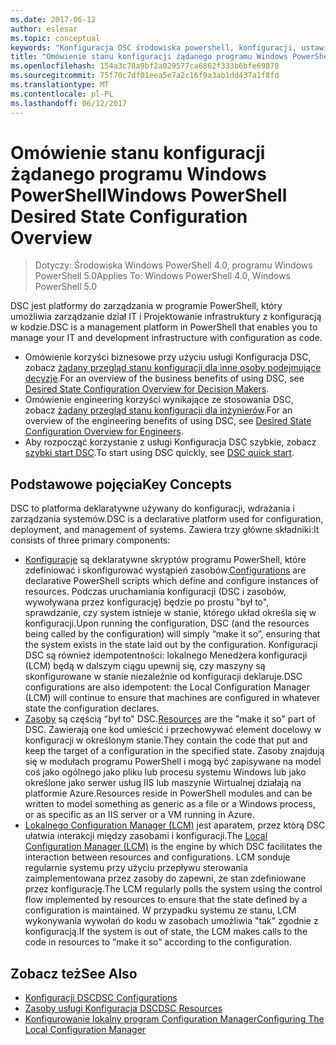 ```yaml
---
ms.date: 2017-06-12
author: eslesar
ms.topic: conceptual
keywords: "Konfiguracja DSC środowiska powershell, konfiguracji, ustawienia"
title: "Omówienie stanu konfiguracji żądanego programu Windows PowerShell"
ms.openlocfilehash: 154a3c78a9bf2a029577ca6862f333b6bfe69878
ms.sourcegitcommit: 75f70c7df01eea5e7a2c16f9a3ab1dd437a1f8fd
ms.translationtype: MT
ms.contentlocale: pl-PL
ms.lasthandoff: 06/12/2017
---
```

# <a name="windows-powershell-desired-state-configuration-overview"></a><span data-ttu-id="52c19-103">Omówienie stanu konfiguracji żądanego programu Windows PowerShell</span><span class="sxs-lookup"><span data-stu-id="52c19-103">Windows PowerShell Desired State Configuration Overview</span></span> 

> <span data-ttu-id="52c19-104">Dotyczy: Środowiska Windows PowerShell 4.0, programu Windows PowerShell 5.0</span><span class="sxs-lookup"><span data-stu-id="52c19-104">Applies To: Windows PowerShell 4.0, Windows PowerShell 5.0</span></span>

<span data-ttu-id="52c19-105">DSC jest platformy do zarządzania w programie PowerShell, który umożliwia zarządzanie dział IT i Projektowanie infrastruktury z konfiguracją w kodzie.</span><span class="sxs-lookup"><span data-stu-id="52c19-105">DSC is a management platform in PowerShell that enables you to manage your IT and development infrastructure with configuration as code.</span></span>

- <span data-ttu-id="52c19-106">Omówienie korzyści biznesowe przy użyciu usługi Konfiguracja DSC, zobacz [żądany przegląd stanu konfiguracji dla inne osoby podejmujące decyzje](decisionMaker.md).</span><span class="sxs-lookup"><span data-stu-id="52c19-106">For an overview of the business benefits of using DSC, see [Desired State Configuration Overview for Decision Makers](decisionMaker.md).</span></span>
- <span data-ttu-id="52c19-107">Omówienie engineering korzyści wynikające ze stosowania DSC, zobacz [żądany przegląd stanu konfiguracji dla inżynierów](DscForEngineers.md).</span><span class="sxs-lookup"><span data-stu-id="52c19-107">For an overview of the engineering benefits of using DSC, see [Desired State Configuration Overview for Engineers](DscForEngineers.md).</span></span>
- <span data-ttu-id="52c19-108">Aby rozpocząć korzystanie z usługi Konfiguracja DSC szybkie, zobacz [szybki start DSC](quickStart.md).</span><span class="sxs-lookup"><span data-stu-id="52c19-108">To start using DSC quickly, see [DSC quick start](quickStart.md).</span></span>

## <a name="key-concepts"></a><span data-ttu-id="52c19-109">Podstawowe pojęcia</span><span class="sxs-lookup"><span data-stu-id="52c19-109">Key Concepts</span></span>

<span data-ttu-id="52c19-110">DSC to platforma deklaratywne używany do konfiguracji, wdrażania i zarządzania systemów.</span><span class="sxs-lookup"><span data-stu-id="52c19-110">DSC is a declarative platform used for configuration, deployment, and management of systems.</span></span> <span data-ttu-id="52c19-111">Zawiera trzy główne składniki:</span><span class="sxs-lookup"><span data-stu-id="52c19-111">It consists of three primary components:</span></span>

- <span data-ttu-id="52c19-112">[Konfiguracje](configurations.md) są deklaratywne skryptów programu PowerShell, które zdefiniować i skonfigurować wystąpień zasobów.</span><span class="sxs-lookup"><span data-stu-id="52c19-112">[Configurations](configurations.md) are declarative PowerShell scripts which define and configure instances of resources.</span></span>
    <span data-ttu-id="52c19-113">Podczas uruchamiania konfiguracji (DSC i zasobów, wywoływana przez konfigurację) będzie po prostu "był to", sprawdzanie, czy system istnieje w stanie, którego układ określa się w konfiguracji.</span><span class="sxs-lookup"><span data-stu-id="52c19-113">Upon running the configuration, DSC (and the resources being called by the configuration) will simply “make it so”, ensuring that the system exists in the state laid out by the configuration.</span></span> 
    <span data-ttu-id="52c19-114">Konfiguracji DSC są również idempotentności: lokalnego Menedżera konfiguracji (LCM) będą w dalszym ciągu upewnij się, czy maszyny są skonfigurowane w stanie niezależnie od konfiguracji deklaruje.</span><span class="sxs-lookup"><span data-stu-id="52c19-114">DSC configurations are also idempotent: the Local Configuration Manager (LCM) will continue to ensure that machines are configured in whatever state the configuration declares.</span></span>
- <span data-ttu-id="52c19-115">[Zasoby](resources.md) są częścią "był to" DSC.</span><span class="sxs-lookup"><span data-stu-id="52c19-115">[Resources](resources.md) are the "make it so" part of DSC.</span></span> <span data-ttu-id="52c19-116">Zawierają one kod umieścić i przechowywać element docelowy w konfiguracji w określonym stanie.</span><span class="sxs-lookup"><span data-stu-id="52c19-116">They contain the code that put and keep the target of a configuration in the specified state.</span></span> 
    <span data-ttu-id="52c19-117">Zasoby znajdują się w modułach programu PowerShell i mogą być zapisywane na model coś jako ogólnego jako pliku lub procesu systemu Windows lub jako określone jako serwer usług IIS lub maszynie Wirtualnej działają na platformie Azure.</span><span class="sxs-lookup"><span data-stu-id="52c19-117">Resources reside in PowerShell modules and can be written to model something as generic as a file or a Windows process, or as specific as an IIS server or a VM running in Azure.</span></span>
- <span data-ttu-id="52c19-118">[Lokalnego Configuration Manager (LCM)](metaConfig.md) jest aparatem, przez którą DSC ułatwia interakcji między zasobami i konfiguracji.</span><span class="sxs-lookup"><span data-stu-id="52c19-118">The [Local Configuration Manager (LCM)](metaConfig.md) is the engine by which DSC facilitates the interaction between resources and configurations.</span></span> 
    <span data-ttu-id="52c19-119">LCM sonduje regularnie systemu przy użyciu przepływu sterowania zaimplementowana przez zasoby do zapewni, że stan zdefiniowane przez konfigurację.</span><span class="sxs-lookup"><span data-stu-id="52c19-119">The LCM regularly polls the system using the control flow implemented by resources to ensure that the state defined by a configuration is maintained.</span></span> 
    <span data-ttu-id="52c19-120">W przypadku systemu ze stanu, LCM wykonywania wywołań do kodu w zasobach umożliwia "tak" zgodnie z konfiguracją.</span><span class="sxs-lookup"><span data-stu-id="52c19-120">If the system is out of state, the LCM makes calls to the code in resources to “make it so” according to the configuration.</span></span> 

## <a name="see-also"></a><span data-ttu-id="52c19-121">Zobacz też</span><span class="sxs-lookup"><span data-stu-id="52c19-121">See Also</span></span>

- [<span data-ttu-id="52c19-122">Konfiguracji DSC</span><span class="sxs-lookup"><span data-stu-id="52c19-122">DSC Configurations</span></span>](configurations.md)
- [<span data-ttu-id="52c19-123">Zasoby usługi Konfiguracja DSC</span><span class="sxs-lookup"><span data-stu-id="52c19-123">DSC Resources</span></span>](resources.md)
- [<span data-ttu-id="52c19-124">Konfigurowanie lokalny program Configuration Manager</span><span class="sxs-lookup"><span data-stu-id="52c19-124">Configuring The Local Configuration Manager</span></span>](metaConfig.md)


